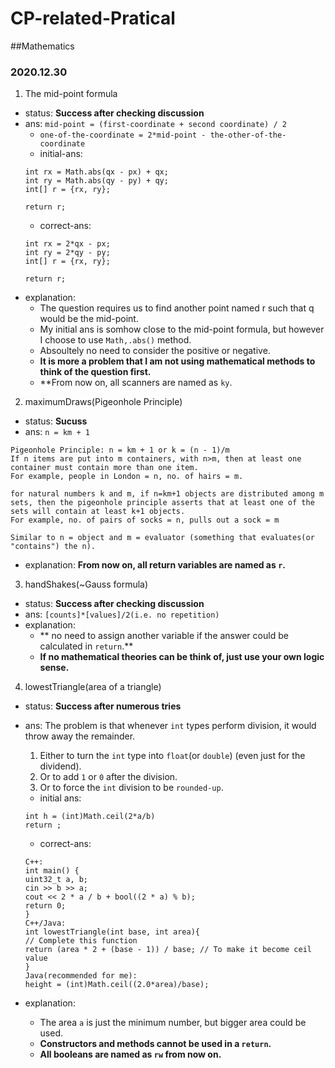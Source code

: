 # CP-related-Pratical
##Mathematics
### 2020.12.30
1. The mid-point formula
- status: **Success after checking discussion**
- ans: `mid-point = (first-coordinate + second coordinate) / 2`
   - `one-of-the-coordinate = 2*mid-point - the-other-of-the-coordinate`
   - initial-ans:
   ```
   int rx = Math.abs(qx - px) + qx;
   int ry = Math.abs(qy - py) + qy;
   int[] r = {rx, ry};
    	
   return r;
   ```
   - correct-ans:
   ```
   int rx = 2*qx - px;
   int ry = 2*qy - py;
   int[] r = {rx, ry};
    	
   return r;
   ```
- explanation:
   - The question requires us to find another point named r such that q would be the mid-point.
   - My initial ans is somhow close to the mid-point formula, but however I choose to use `Math,.abs()` method.
   - Absoultely no need to consider the positive or negative.
   - **It is more a problem that I am not using mathematical methods to think of the question first.**
   - **From now on, all scanners are named as `ky`.

2. maximumDraws(Pigeonhole Principle)
- status: **Sucuss**
- ans: `n = km + 1`
```
Pigeonhole Principle: n = km + 1 or k = (n - 1)/m
If n items are put into m containers, with n>m, then at least one container must contain more than one item.
For example, people in London = n, no. of hairs = m.

for natural numbers k and m, if n=km+1 objects are distributed among m sets, then the pigeonhole principle asserts that at least one of the sets will contain at least k+1 objects.
For example, no. of pairs of socks = n, pulls out a sock = m

Similar to n = object and m = evaluator (something that evaluates(or "contains") the n).
```
- explanation: **From now on, all return variables are named as `r`.**
   
3. handShakes(~Gauss formula)
- status: **Success after checking discussion**
- ans: `[counts]*[values]/2(i.e. no repetition)`
- explanation:
   - ** no need to assign another variable if the answer could be calculated in `return`.**
   - **If no mathematical theories can be think of, just use your own logic sense.**

4. lowestTriangle(area of a triangle)
- status: **Success after numerous tries**
- ans: The problem is that whenever `int` types perform division, it would throw away the remainder.
   1. Either to turn the `int` type into `float`(or `double`) (even just for the dividend).
   2. Or to add `1` or `0` after the division.
   3. Or to force the `int` division to be `rounded-up`.
   - initial ans: 
   ```
   int h = (int)Math.ceil(2*a/b)
   return ;
   ```
   - correct-ans:
   ```
   C++:
   int main() {
   uint32_t a, b;
   cin >> b >> a;
   cout << 2 * a / b + bool((2 * a) % b);   
   return 0;
   }
   C++/Java:
   int lowestTriangle(int base, int area){
   // Complete this function
   return (area * 2 + (base - 1)) / base; // To make it become ceil value
   }
   Java(recommended for me):
   height = (int)Math.ceil((2.0*area)/base);
   ```

- explanation:
   - The area `a` is just the minimum number, but bigger area could be used.
   - **Constructors and methods cannot be used in a `return`.**
   - **All booleans are named as `rw` from now on.**
